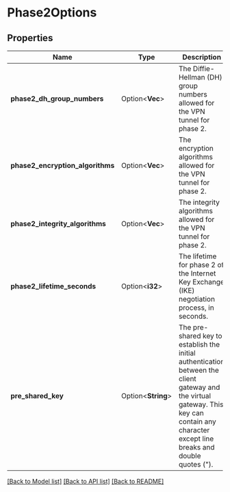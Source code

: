 # Phase2Options

## Properties

Name | Type | Description | Notes
------------ | ------------- | ------------- | -------------
**phase2_dh_group_numbers** | Option<**Vec<i32>**> | The Diffie-Hellman (DH) group numbers allowed for the VPN tunnel for phase 2. | [optional]
**phase2_encryption_algorithms** | Option<**Vec<String>**> | The encryption algorithms allowed for the VPN tunnel for phase 2. | [optional]
**phase2_integrity_algorithms** | Option<**Vec<String>**> | The integrity algorithms allowed for the VPN tunnel for phase 2. | [optional]
**phase2_lifetime_seconds** | Option<**i32**> | The lifetime for phase 2 of the Internet Key Exchange (IKE) negotiation process, in seconds. | [optional]
**pre_shared_key** | Option<**String**> | The pre-shared key to establish the initial authentication between the client gateway and the virtual gateway. This key can contain any character except line breaks and double quotes (&quot;). | [optional]

[[Back to Model list]](../README.md#documentation-for-models) [[Back to API list]](../README.md#documentation-for-api-endpoints) [[Back to README]](../README.md)


